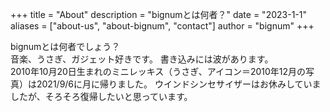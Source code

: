 +++
title = "About"
description = "bignumとは何者？"
date = "2023-1-1"
aliases = ["about-us", "about-bignum", "contact"]
author = "bignum"
+++

bignumとは何者でしょう？  
音楽、うさぎ、ガジェット好きです。
書き込みには波があります。  
2010年10月20日生まれのミニレッキス（うさぎ、アイコン＝2010年12月の写真）は2021/9/6に月に帰りました。
ウインドシンセサイザーはお休みしていましたが、そろそろ復帰したいと思っています。
